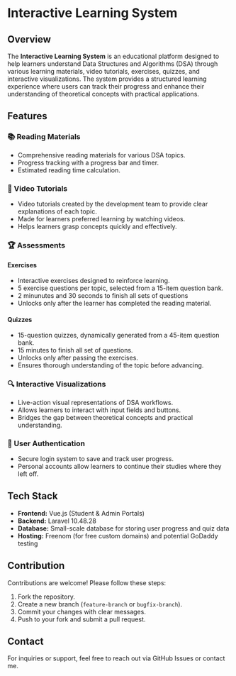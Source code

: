# Interactive Learning System

## Overview
The **Interactive Learning System** is an educational platform designed to help learners understand Data Structures and Algorithms (DSA) through various learning materials, video tutorials, exercises, quizzes, and interactive visualizations. The system provides a structured learning experience where users can track their progress and enhance their understanding of theoretical concepts with practical applications.

## Features
### 📚 Reading Materials
- Comprehensive reading materials for various DSA topics.
- Progress tracking with a progress bar and timer.
- Estimated reading time calculation.

### 🎥 Video Tutorials
- Video tutorials created by the development team to provide clear explanations of each topic.
- Made for learners preferred learning by watching videos.
- Helps learners grasp concepts quickly and effectively.

### 🏆 Assessments
#### Exercises
- Interactive exercises designed to reinforce learning.
- 5 exercise questions per topic, selected from a 15-item question bank.
- 2 minunutes and 30 seconds to finish all sets of questions
- Unlocks only after the learner has completed the reading material.

#### Quizzes
- 15-question quizzes, dynamically generated from a 45-item question bank.
- 15 minutes to finish all set of questions.
- Unlocks only after passing the exercises.
- Ensures thorough understanding of the topic before advancing.

### 🔍 Interactive Visualizations
- Live-action visual representations of DSA workflows.
- Allows learners to interact with input fields and buttons.
- Bridges the gap between theoretical concepts and practical understanding.

### 🔐 User Authentication
- Secure login system to save and track user progress.
- Personal accounts allow learners to continue their studies where they left off.

## Tech Stack
- **Frontend:** Vue.js (Student & Admin Portals)
- **Backend:** Laravel 10.48.28
- **Database:** Small-scale database for storing user progress and quiz data
- **Hosting:** Freenom (for free custom domains) and potential GoDaddy testing

## Contribution
Contributions are welcome! Please follow these steps:
1. Fork the repository.
2. Create a new branch (`feature-branch` or `bugfix-branch`).
3. Commit your changes with clear messages.
4. Push to your fork and submit a pull request.


## Contact
For inquiries or support, feel free to reach out via GitHub Issues or contact me.


